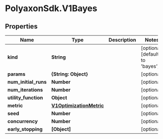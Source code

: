 # PolyaxonSdk.V1Bayes

## Properties
Name | Type | Description | Notes
------------ | ------------- | ------------- | -------------
**kind** | **String** |  | [optional] [default to 'bayes']
**params** | **{String: Object}** |  | [optional] 
**num_initial_runs** | **Number** |  | [optional] 
**num_iterations** | **Number** |  | [optional] 
**utility_function** | **Object** |  | [optional] 
**metric** | [**V1OptimizationMetric**](V1OptimizationMetric.md) |  | [optional] 
**seed** | **Number** |  | [optional] 
**concurrency** | **Number** |  | [optional] 
**early_stopping** | **[Object]** |  | [optional] 


